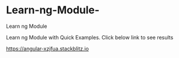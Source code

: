 # Learn-ng-Module-
Learn ng Module 

Learn ng Module with Quick Examples. 
Click below link to see results 

https://angular-xzjfua.stackblitz.io
